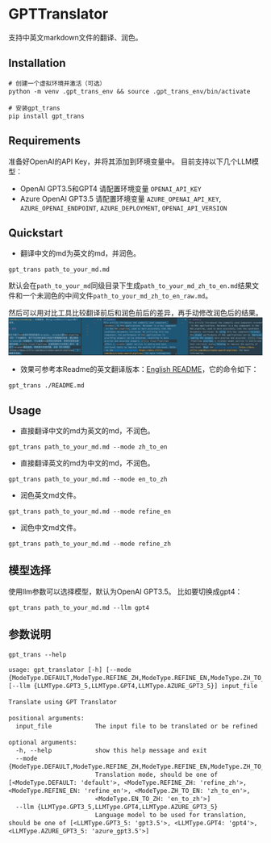 # GPTTranslator

支持中英文markdown文件的翻译、润色。

## Installation
```shell
# 创建一个虚拟环境并激活（可选）
python -m venv .gpt_trans_env && source .gpt_trans_env/bin/activate

# 安装gpt_trans
pip install gpt_trans
```

## Requirements
准备好OpenAI的API Key，并将其添加到环境变量中。
目前支持以下几个LLM模型：
- OpenAI GPT3.5和GPT4 请配置环境变量 `OPENAI_API_KEY`
- Azure OpenAI GPT3.5 请配置环境变量 `AZURE_OPENAI_API_KEY`, `AZURE_OPENAI_ENDPOINT`, `AZURE_DEPLOYMENT`, `OPENAI_API_VERSION`

## Quickstart
- 翻译中文的md为英文的md，并润色。
```shell
gpt_trans path_to_your_md.md
```
默认会在`path_to_your_md`同级目录下生成`path_to_your_md_zh_to_en.md`结果文件和一个未润色的中间文件`path_to_your_md_zh_to_en_raw.md`。

然后可以用对比工具比较翻译前后和润色前后的差异，再手动修改润色后的结果。
![](imgs/comparing_screenshot.png)

- 效果可参考本Readme的英文翻译版本：[English README](README_zh_to_en.md)，它的命令如下：
```shell
gpt_trans ./README.md
```

## Usage
- 直接翻译中文的md为英文的md，不润色。
```shell
gpt_trans path_to_your_md.md --mode zh_to_en
```

- 直接翻译英文的md为中文的md，不润色。
```shell
gpt_trans path_to_your_md.md --mode en_to_zh
```

- 润色英文md文件。
```shell
gpt_trans path_to_your_md.md --mode refine_en
```

- 润色中文md文件。
```shell
gpt_trans path_to_your_md.md --mode refine_zh
```

## 模型选择
使用llm参数可以选择模型，默认为OpenAI GPT3.5。
比如要切换成gpt4：
```shell
gpt_trans path_to_your_md.md --llm gpt4
```

## 参数说明
```shell
gpt_trans --help
```
```text
usage: gpt_translator [-h] [--mode {ModeType.DEFAULT,ModeType.REFINE_ZH,ModeType.REFINE_EN,ModeType.ZH_TO_EN,ModeType.EN_TO_ZH}] [--llm {LLMType.GPT3_5,LLMType.GPT4,LLMType.AZURE_GPT3_5}] input_file

Translate using GPT Translator

positional arguments:
  input_file            The input file to be translated or be refined

optional arguments:
  -h, --help            show this help message and exit
  --mode {ModeType.DEFAULT,ModeType.REFINE_ZH,ModeType.REFINE_EN,ModeType.ZH_TO_EN,ModeType.EN_TO_ZH}
                        Translation mode, should be one of [<ModeType.DEFAULT: 'default'>, <ModeType.REFINE_ZH: 'refine_zh'>, <ModeType.REFINE_EN: 'refine_en'>, <ModeType.ZH_TO_EN: 'zh_to_en'>,
                        <ModeType.EN_TO_ZH: 'en_to_zh'>]
  --llm {LLMType.GPT3_5,LLMType.GPT4,LLMType.AZURE_GPT3_5}
                        Language model to be used for translation, should be one of [<LLMType.GPT3_5: 'gpt3.5'>, <LLMType.GPT4: 'gpt4'>, <LLMType.AZURE_GPT3_5: 'azure_gpt3.5'>]
```